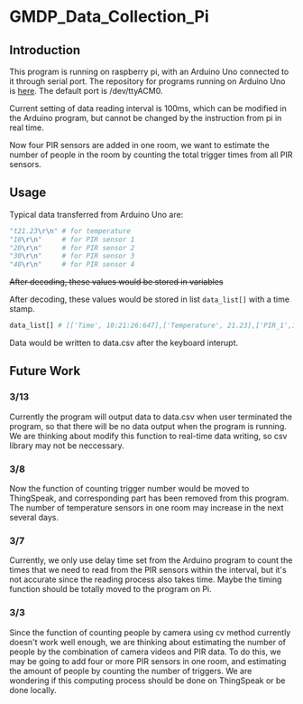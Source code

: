 # GMDP_Data_Collection_Pi

## Introduction
This program is running on raspberry pi, with an Arduino Uno connected to it through serial port. The repository for programs running on Arduino Uno is [here](https://github.com/camelboat/GMDP_Data_Collection_Arduino). The default port is /dev/ttyACM0.

Current setting of data reading interval is 100ms, which can be modified in the Arduino program, but cannot be changed by the instruction from pi in real time.

Now four PIR sensors are added in one room, we want to estimate the number of people in the room by counting the total trigger times from all PIR sensors.

## Usage
Typical data transferred from Arduino Uno are:

```python
"t21.23\r\n" # for temperature
"10\r\n"     # for PIR sensor 1
"20\r\n"     # for PIR sensor 2
"30\r\n"     # for PIR sensor 3
"40\r\n"     # for PIR sensor 4
```

~~After decoding, these values would be stored in variables~~

After decoding, these values would be stored in list ```data_list[]``` with a time stamp.

```python
data_list[] # [['Time', 10:21:26:647],['Temperature', 21.23],['PIR_1',1],['PIR_2',0],['PIR_3',0],['PIR_4',0]]
```

Data would be written to data.csv after the keyboard interupt.

## Future Work

### 3/13
Currently the program will output data to data.csv when user terminated the program, so that there will be no data output when the program is running. We are thinking about modify this function to real-time data writing, so csv library may not be neccessary.

### 3/8
Now the function of counting trigger number would be moved to ThingSpeak, and corresponding part has been removed from this program. The number of temperature sensors in one room may increase in the next several days.

### 3/7
Currently, we only use delay time set from the Arduino program to count the times that we need to read from the PIR sensors within the interval, but it's not accurate since the reading process also takes time. Maybe the timing function should be totally moved to the program on Pi.

### 3/3
Since the function of counting people by camera using cv method currently doesn't work well enough, we are thinking about estimating the number of people by the combination of camera videos and PIR data. To do this, we may be going to add four or more PIR sensors in one room, and estimating the amount of people by counting the number of triggers. We are wondering if this computing process should be done on ThingSpeak or be done locally.

